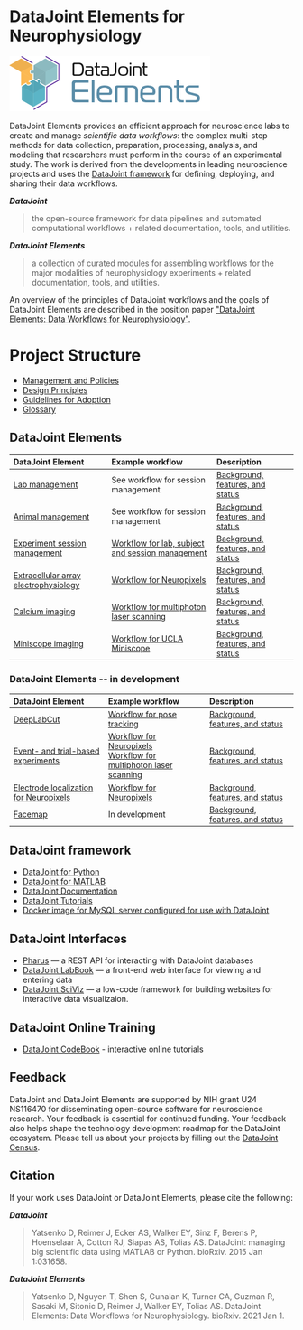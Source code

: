 # DataJoint Elements for Neurophysiology

![Logo](https://raw.githubusercontent.com/datajoint/datajoint.org/0a05cf5c2530a3595a13fc11f6abac64746d845d/static/images/elements-logo.png)

DataJoint Elements provides an efficient approach for neuroscience labs
to create and manage _scientific data workflows_: the complex multi-step methods
for data collection, preparation, processing, analysis, and modeling that
researchers must perform in the course of an experimental study. The work is
derived from the developments in leading neuroscience projects and uses the
[DataJoint framework](https://datajoint.org) for defining, deploying, and
sharing their data workflows.

**_DataJoint_**

> the open-source framework for data pipelines and automated computational
> workflows + related documentation, tools, and utilities.

**_DataJoint Elements_**

> a collection of curated modules for assembling workflows for the major
> modalities of neurophysiology experiments + related documentation, tools, and
> utilities.

An overview of the principles of DataJoint workflows and the goals of DataJoint 
Elements are described in the position paper
["DataJoint Elements: Data Workflows for Neurophysiology"](https://www.biorxiv.org/content/10.1101/2021.03.30.437358v2).

# Project Structure
- [Management and Policies](management/plan.md)
- [Design Principles](usage/design-principles.md)
- [Guidelines for Adoption](usage/adopt.md)
- [Glossary](usage/glossary.md)

## DataJoint Elements

| DataJoint Element | Example workflow | Description |
|:-|:-|:-|
| [Lab management](https://github.com/datajoint/element-lab) | See workflow for session management | [Background, features, and status](description/lab.md) |
| [Animal management](https://github.com/datajoint/element-animal) | See workflow for session management | [Background, features, and status](description/animal.md) |
| [Experiment session management](https://github.com/datajoint/element-session) | [Workflow for lab, subject and session management](https://github.com/datajoint/workflow-session) | [Background, features, and status](description/session.md) |
|  [Extracellular array electrophysiology](https://github.com/datajoint/element-array-ephys) | [Workflow for Neuropixels](https://github.com/datajoint/workflow-array-ephys) | [Background, features, and status](description/array_electrophysiology.md) |
|  [Calcium imaging](https://github.com/datajoint/element-calcium-imaging) | [Workflow for multiphoton laser scanning](https://github.com/datajoint/workflow-calcium-imaging) | [Background, features, and status](description/calcium_imaging.md) |
|  [Miniscope imaging](https://github.com/datajoint/element-miniscope) | [Workflow for UCLA Miniscope](https://github.com/datajoint/workflow-miniscope) | [Background, features, and status](description/miniscope.md) |


### DataJoint Elements -- in development
| DataJoint Element | Example workflow | Description |
|:-|:-|:-|
| [DeepLabCut](https://github.com/datajoint/element-deeplabcut) | [Workflow for pose tracking](https://github.com/datajoint/workflow-deeplabcut) | [Background, features, and status](description/deeplabcut.md) |
| [Event- and trial-based experiments](https://github.com/datajoint/element-event) | [Workflow for Neuropixels](https://github.com/datajoint/workflow-array-ephys) <br/> [Workflow for multiphoton laser scanning](https://github.com/datajoint/workflow-calcium-imaging) | [Background, features, and status](description/event.md) |
| [Electrode localization for Neuropixels](https://github.com/datajoint/element-electrode-localization) | [Workflow for Neuropixels](https://github.com/datajoint/workflow-array-ephys) | [Background, features, and status](description/electrode_localization.md) |
| [Facemap](https://github.com/datajoint/element-facemap)  |  In development |  [Background, features, and status](description/facemap.md) |


## DataJoint framework
- [DataJoint for Python](https://github.com/datajoint/datajoint-python)
- [DataJoint for MATLAB](https://github.com/datajoint/datajoint-matlab)
- [DataJoint Documentation](https://docs.datajoint.org)
- [DataJoint Tutorials](https://tutorials.datajoint.io)
- [Docker image for MySQL server configured for use with DataJoint](https://github.com/datajoint/mysql-docker)

## DataJoint Interfaces
- [Pharus](https://github.com/datajoint/pharus) — a REST API for interacting
  with DataJoint databases
- [DataJoint LabBook](https://github.com/datajoint/datajoint-labbook) — a
  front-end web interface for viewing and entering data
- [DataJoint SciViz](https://github.com/datajoint/sci-viz) — a low-code 
  framework for building websites for interactive data visualizaion.

## DataJoint Online Training

- [DataJoint CodeBook](https://codebook.datajoint.io) - interactive online tutorials

## Feedback

DataJoint and DataJoint Elements are supported by NIH grant U24 NS116470 for disseminating open-source software for neuroscience research.  Your feedback is essential for continued funding.  Your feedback also helps shape the technology development roadmap for the DataJoint ecosystem.  Please tell us about your projects by filling out the [DataJoint Census](https://community.datajoint.io).

## Citation

If your work uses DataJoint or DataJoint Elements, please cite the following:

**_DataJoint_**
> Yatsenko D, Reimer J, Ecker AS, Walker EY, Sinz F, Berens P, Hoenselaar A, Cotton RJ, 
> Siapas AS, Tolias AS. DataJoint: managing big scientific data using MATLAB or Python. 
> bioRxiv. 2015 Jan 1:031658.


**_DataJoint Elements_**
> Yatsenko D, Nguyen T, Shen S, Gunalan K, Turner CA, Guzman R, Sasaki M, Sitonic D, 
> Reimer J, Walker EY, Tolias AS. DataJoint Elements: Data Workflows for 
> Neurophysiology. bioRxiv. 2021 Jan 1.
